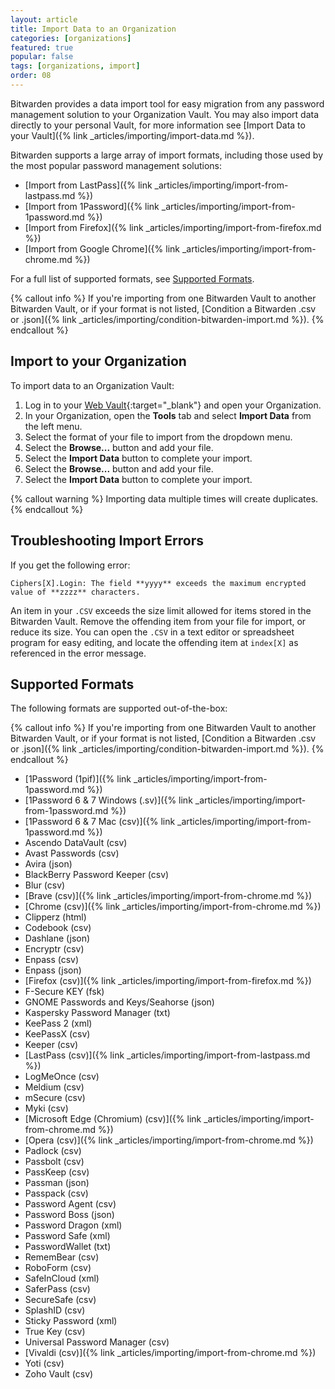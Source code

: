 ```yaml
---
layout: article
title: Import Data to an Organization
categories: [organizations]
featured: true
popular: false
tags: [organizations, import]
order: 08
---
```


Bitwarden provides a data import tool for easy migration from any password management solution to your Organization Vault. You may also import data directly to your personal Vault, for more information see [Import Data to your Vault]({% link _articles/importing/import-data.md %}).

Bitwarden supports a large array of import formats, including those used by the most popular password management solutions:

- [Import from LastPass]({% link _articles/importing/import-from-lastpass.md %})
- [Import from 1Password]({% link _articles/importing/import-from-1password.md %})
- [Import from Firefox]({% link _articles/importing/import-from-firefox.md %})
- [Import from Google Chrome]({% link _articles/importing/import-from-chrome.md %})

For a full list of supported formats, see [Supported Formats](https://bitwarden.com/help/article/import-data/#supported-formats).

{% callout info %}
If you're importing from one Bitwarden Vault to another Bitwarden Vault, or if your format is not listed, [Condition a Bitwarden .csv or .json]({% link _articles/importing/condition-bitwarden-import.md %}).
{% endcallout %}

## Import to your Organization

To import data to an Organization Vault:

1. Log in to your [Web Vault](https://vault.bitwarden.com){:target="\_blank"} and open your Organization.
2. In your Organization, open the **Tools** tab and select **Import Data** from the left menu.
3. Select the format of your file to import from the dropdown menu.
4. Select the **Browse...** button and add your file.
5. Select the **Import Data** button to complete your import.
4. Select the **Browse...** button and add your file.
5. Select the **Import Data** button to complete your import.

{% callout warning %}
Importing data multiple times will create duplicates.
{% endcallout %}

## Troubleshooting Import Errors

If you get the following error:

`Ciphers[X].Login: The field **yyyy** exceeds the maximum encrypted value of **zzzz** characters.`

An item in your `.CSV` exceeds the size limit allowed for items stored in the Bitwarden Vault. Remove the offending item from your file for import, or reduce its size. You can open the `.CSV` in a text editor or spreadsheet program for easy editing, and locate the offending item at `index[X]` as referenced in the error message.

## Supported Formats

The following formats are supported out-of-the-box:

{% callout info %}
If you're importing from one Bitwarden Vault to another Bitwarden Vault, or if your format is not listed, [Condition a Bitwarden .csv or .json]({% link _articles/importing/condition-bitwarden-import.md %}).
{% endcallout %}

- [1Password (1pif)]({% link _articles/importing/import-from-1password.md %})
- [1Password 6 &amp; 7 Windows (.sv)]({% link _articles/importing/import-from-1password.md %})
- [1Password 6 &amp; 7 Mac (csv)]({% link _articles/importing/import-from-1password.md %})
- Ascendo DataVault (csv)
- Avast Passwords (csv)
- Avira (json)
- BlackBerry Password Keeper (csv)
- Blur (csv)
- [Brave (csv)]({% link _articles/importing/import-from-chrome.md %})
- [Chrome (csv)]({% link _articles/importing/import-from-chrome.md %})
- Clipperz (html)
- Codebook (csv)
- Dashlane (json)
- Encryptr (csv)
- Enpass (csv)
- Enpass (json)
- [Firefox (csv)]({% link _articles/importing/import-from-firefox.md %})
- F-Secure KEY (fsk)
- GNOME Passwords and Keys/Seahorse (json)
- Kaspersky Password Manager (txt)
- KeePass 2 (xml)
- KeePassX (csv)
- Keeper (csv)
- [LastPass (csv)]({% link _articles/importing/import-from-lastpass.md %})
- LogMeOnce (csv)
- Meldium (csv)
- mSecure (csv)
- Myki (csv)
- [Microsoft Edge (Chromium) (csv)]({% link _articles/importing/import-from-chrome.md %})
- [Opera (csv)]({% link _articles/importing/import-from-chrome.md %})
- Padlock (csv)
- Passbolt (csv)
- PassKeep (csv)
- Passman (json)
- Passpack (csv)
- Password Agent (csv)
- Password Boss (json)
- Password Dragon (xml)
- Password Safe (xml)
- PasswordWallet (txt)
- RememBear (csv)
- RoboForm (csv)
- SafeInCloud (xml)
- SaferPass (csv)
- SecureSafe (csv)
- SplashID (csv)
- Sticky Password (xml)
- True Key (csv)
- Universal Password Manager (csv)
- [Vivaldi (csv)]({% link _articles/importing/import-from-chrome.md %})
- Yoti (csv)
- Zoho Vault (csv)

